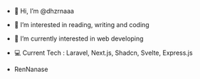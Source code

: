 - 👋 Hi, I’m @dhzrnaaa
- 👀 I’m interested in reading, writing and coding
- 🌱 I’m currently interested in web developing
- 💻 Current Tech : Laravel, Next.js, Shadcn, Svelte, Express.js


- RenNanase

<!---
RenNanase/RenNanase is a ✨ special ✨ repository because its `README.md` (this file) appears on your GitHub profile.
You can click the Preview link to take a look at your changes.
--->
